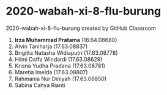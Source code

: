 # 2020-wabah-xi-8-flu-burung
2020-wabah-xi-8-flu-burung created by GitHub Classroom
<ol><li><b>Irza Muhammad Pratama</b> (18.64.08680)
<li>Alvin Taniharja (17.63.08837)
<li>Brigitta Natasha Widiaputri (17.63.08778)
<li>Hilmi Daffa Windardi (17.63.08629)
<li>Krisna Yudha Pradana (17.63.08781)
<li>Maretia Imelda (17.63.08807)
<li>Rahmania Nur Diniyah (17.63.08850)
<li>Sabina Cahya Rianti
